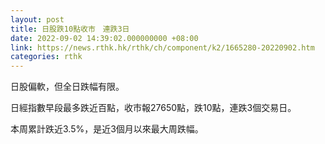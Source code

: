 ```yaml
---
layout: post
title: 日股跌10點收市　連跌3日
date: 2022-09-02 14:39:02.000000000 +08:00
link: https://news.rthk.hk/rthk/ch/component/k2/1665280-20220902.htm
categories: rthk
---
```


日股偏軟，但全日跌幅有限。

日經指數早段最多跌近百點，收市報27650點，跌10點，連跌3個交易日。

本周累計跌近3.5%，是近3個月以來最大周跌幅。
